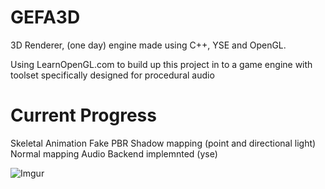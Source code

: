 #   GEFA3D

3D Renderer, (one day) engine made using C++, YSE and OpenGL.

Using LearnOpenGL.com to build up this project in to a game engine with toolset specifically designed for procedural audio

# Current Progress

Skeletal Animation
Fake PBR
Shadow mapping (point and directional light)
Normal mapping
Audio Backend implemnted (yse)

![Imgur](https://imgur.com/a/INgZH8B)